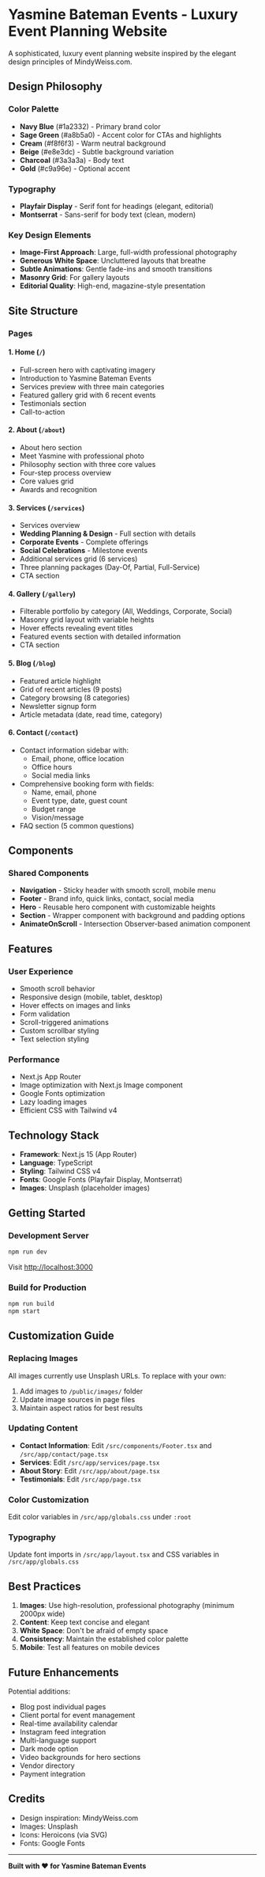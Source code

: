 # Yasmine Bateman Events - Luxury Event Planning Website

A sophisticated, luxury event planning website inspired by the elegant design principles of MindyWeiss.com.

## Design Philosophy

### Color Palette
- **Navy Blue** (#1a2332) - Primary brand color
- **Sage Green** (#a8b5a0) - Accent color for CTAs and highlights
- **Cream** (#f8f6f3) - Warm neutral background
- **Beige** (#e8e3dc) - Subtle background variation
- **Charcoal** (#3a3a3a) - Body text
- **Gold** (#c9a96e) - Optional accent

### Typography
- **Playfair Display** - Serif font for headings (elegant, editorial)
- **Montserrat** - Sans-serif for body text (clean, modern)

### Key Design Elements
- **Image-First Approach**: Large, full-width professional photography
- **Generous White Space**: Uncluttered layouts that breathe
- **Subtle Animations**: Gentle fade-ins and smooth transitions
- **Masonry Grid**: For gallery layouts
- **Editorial Quality**: High-end, magazine-style presentation

## Site Structure

### Pages

#### 1. **Home** (`/`)
- Full-screen hero with captivating imagery
- Introduction to Yasmine Bateman Events
- Services preview with three main categories
- Featured gallery grid with 6 recent events
- Testimonials section
- Call-to-action

#### 2. **About** (`/about`)
- About hero section
- Meet Yasmine with professional photo
- Philosophy section with three core values
- Four-step process overview
- Core values grid
- Awards and recognition

#### 3. **Services** (`/services`)
- Services overview
- **Wedding Planning & Design** - Full section with details
- **Corporate Events** - Complete offerings
- **Social Celebrations** - Milestone events
- Additional services grid (6 services)
- Three planning packages (Day-Of, Partial, Full-Service)
- CTA section

#### 4. **Gallery** (`/gallery`)
- Filterable portfolio by category (All, Weddings, Corporate, Social)
- Masonry grid layout with variable heights
- Hover effects revealing event titles
- Featured events section with detailed information
- CTA section

#### 5. **Blog** (`/blog`)
- Featured article highlight
- Grid of recent articles (9 posts)
- Category browsing (8 categories)
- Newsletter signup form
- Article metadata (date, read time, category)

#### 6. **Contact** (`/contact`)
- Contact information sidebar with:
  - Email, phone, office location
  - Office hours
  - Social media links
- Comprehensive booking form with fields:
  - Name, email, phone
  - Event type, date, guest count
  - Budget range
  - Vision/message
- FAQ section (5 common questions)

## Components

### Shared Components

- **Navigation** - Sticky header with smooth scroll, mobile menu
- **Footer** - Brand info, quick links, contact, social media
- **Hero** - Reusable hero component with customizable heights
- **Section** - Wrapper component with background and padding options
- **AnimateOnScroll** - Intersection Observer-based animation component

## Features

### User Experience
- Smooth scroll behavior
- Responsive design (mobile, tablet, desktop)
- Hover effects on images and links
- Form validation
- Scroll-triggered animations
- Custom scrollbar styling
- Text selection styling

### Performance
- Next.js App Router
- Image optimization with Next.js Image component
- Google Fonts optimization
- Lazy loading images
- Efficient CSS with Tailwind v4

## Technology Stack

- **Framework**: Next.js 15 (App Router)
- **Language**: TypeScript
- **Styling**: Tailwind CSS v4
- **Fonts**: Google Fonts (Playfair Display, Montserrat)
- **Images**: Unsplash (placeholder images)

## Getting Started

### Development Server

```bash
npm run dev
```

Visit [http://localhost:3000](http://localhost:3000)

### Build for Production

```bash
npm run build
npm start
```

## Customization Guide

### Replacing Images
All images currently use Unsplash URLs. To replace with your own:

1. Add images to `/public/images/` folder
2. Update image sources in page files
3. Maintain aspect ratios for best results

### Updating Content
- **Contact Information**: Edit `/src/components/Footer.tsx` and `/src/app/contact/page.tsx`
- **Services**: Edit `/src/app/services/page.tsx`
- **About Story**: Edit `/src/app/about/page.tsx`
- **Testimonials**: Edit `/src/app/page.tsx`

### Color Customization
Edit color variables in `/src/app/globals.css` under `:root`

### Typography
Update font imports in `/src/app/layout.tsx` and CSS variables in `/src/app/globals.css`

## Best Practices

1. **Images**: Use high-resolution, professional photography (minimum 2000px wide)
2. **Content**: Keep text concise and elegant
3. **White Space**: Don't be afraid of empty space
4. **Consistency**: Maintain the established color palette
5. **Mobile**: Test all features on mobile devices

## Future Enhancements

Potential additions:
- Blog post individual pages
- Client portal for event management
- Real-time availability calendar
- Instagram feed integration
- Multi-language support
- Dark mode option
- Video backgrounds for hero sections
- Vendor directory
- Payment integration

## Credits

- Design inspiration: MindyWeiss.com
- Images: Unsplash
- Icons: Heroicons (via SVG)
- Fonts: Google Fonts

---

**Built with ❤️ for Yasmine Bateman Events**

